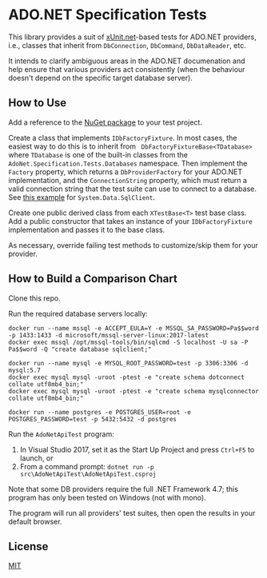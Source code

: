 # ADO.NET Specification Tests

This library provides a suit of [xUnit.net](https://xunit.github.io/)-based tests for ADO.NET providers, i.e.,
classes that inherit from `DbConnection`, `DbCommand`, `DbDataReader`, etc.

It intends to clarify ambiguous areas in the ADO.NET documenation and help ensure that various providers act
consistently (when the behaviour doesn't depend on the specific target database server).

## How to Use

Add a reference to the [NuGet package](https://www.nuget.org/packages/AdoNet.Specification.Tests) to your test project.

Create a class that implements `IDbFactoryFixture`. In most cases, the easiest way to do this
is to inherit from ` DbFactoryFixtureBase<TDatabase>` where `TDatabase` is one of the built-in
classes from the `AdoNet.Specification.Tests.Databases` namespace. Then implement the
`Factory` property, which returns a `DbProviderFactory` for your ADO.NET implementation,
and the `ConnectionString` property, which must return a valid connection string that the test
suite can use to connect to a database. See
[this example](https://github.com/mysql-net/AdoNetApiTest/blob/master/tests/SqlClient.Tests/SqlClientDbFactoryFixture.cs) for
`System.Data.SqlClient`.

Create one public derived class from each `XTestBase<T>` test base class. Add a public
constructor that takes an instance of your `IDbFactoryFixture` implementation and passes it
to the base class.

As necessary, override failing test methods to customize/skip them for your provider.

## How to Build a Comparison Chart

Clone this repo.

Run the required database servers locally:

```
docker run --name mssql -e ACCEPT_EULA=Y -e MSSQL_SA_PASSWORD=Pa$$word -p 1433:1433 -d microsoft/mssql-server-linux:2017-latest
docker exec mssql /opt/mssql-tools/bin/sqlcmd -S localhost -U sa -P Pa$$word -Q "create database sqlclient;"

docker run --name mysql -e MYSQL_ROOT_PASSWORD=test -p 3306:3306 -d mysql:5.7
docker exec mysql mysql -uroot -ptest -e "create schema dotconnect collate utf8mb4_bin;"
docker exec mysql mysql -uroot -ptest -e "create schema mysqlconnector collate utf8mb4_bin;"

docker run --name postgres -e POSTGRES_USER=root -e POSTGRES_PASSWORD=test -p 5432:5432 -d postgres
```

Run the `AdoNetApiTest` program:

1. In Visual Studio 2017, set it as the Start Up Project and press `Ctrl+F5` to launch, or
2. From a command prompt: `dotnet run -p src\AdoNetApiTest\AdoNetApiTest.csproj`

Note that some DB providers require the full .NET Framework 4.7; this program has only been tested on Windows (not with mono).

The program will run all providers' test suites, then open the results in your default browser.

## License

[MIT](LICENSE)

